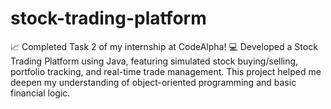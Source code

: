 # stock-trading-platform
📈 Completed Task 2 of my internship at CodeAlpha! 💻 Developed a Stock Trading Platform using Java, featuring simulated stock buying/selling, portfolio tracking, and real-time trade management. This project helped me deepen my understanding of object-oriented programming and basic financial logic.

